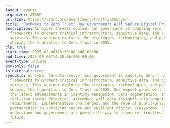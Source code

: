 ```yaml
---
layout: events
organizer: ATARC
url-link: https://atarc.org/event/zero-trust-pathways/
title: "Pathways to Zero Trust: How Governments Will Secure Digital Frontiers in 2025"
description: As cyber threats evolve, our government is adopting Zero Trust
  frameworks to protect critical infrastructure, sensitive data, and citizen
  services. This webinar explores the strategies, technologies, and policies
  shaping the transition to Zero Trust in 2025.
clp: true
start-time: 2025-02-06T13:30:00.000-00:00
end-time: 2025-02-06T14:30:00.000-00:00
event-type: Online
gov-only: false
is-external: true
synopsis: As cyber threats evolve, our government is adopting Zero Trust
  frameworks to protect critical infrastructure, sensitive data, and citizen
  services. This webinar explores the strategies, technologies, and policies
  shaping the transition to Zero Trust in 2025. Our expert panel will discuss
  the latest advancements in identity management, data segmentation, and
  real-time threat detection. Attendees will gain insights into compliance
  requirements, implementation challenges, and the role of public-private
  partnerships in achieving secure and resilient digital ecosystems. Join us to
  understand how governments are paving the way to a secure, trustless digital
  future.
---
```

